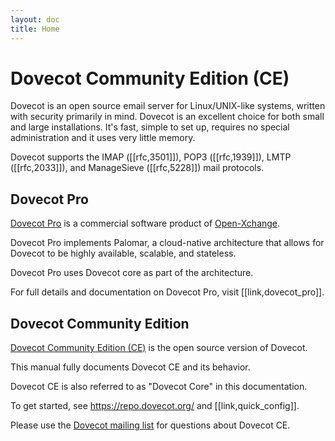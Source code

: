 ```yaml
---
layout: doc
title: Home
---
```


# Dovecot Community Edition (CE)

Dovecot is an open source email server for Linux/UNIX-like systems,
written with security primarily in mind. Dovecot is an excellent choice for
both small and large installations. It's fast, simple to set up, requires
no special administration and it uses very little memory.

Dovecot supports the IMAP ([[rfc,3501]]), POP3 ([[rfc,1939]]), LMTP
([[rfc,2033]]), and ManageSieve ([[rfc,5228]]) mail protocols.

## Dovecot Pro

[Dovecot Pro](https://www.open-xchange.com/portfolio/ox-dovecot-pro/) is
a commercial software product of [Open-Xchange](https://www.open-xchange.com/).

Dovecot Pro implements Palomar, a cloud-native architecture that allows for
Dovecot to be highly available, scalable, and stateless.

Dovecot Pro uses Dovecot core as part of the architecture.

For full details and documentation on Dovecot Pro, visit [[link,dovecot_pro]].

## Dovecot Community Edition

[Dovecot Community Edition (CE)](https://www.dovecot.org/) is the open source
version of Dovecot.

This manual fully documents Dovecot CE and its behavior.

Dovecot CE is also referred to as "Dovecot Core" in this documentation.

To get started, see https://repo.dovecot.org/ and [[link,quick_config]].

Please use the
[Dovecot mailing list](https://www.dovecot.org/mailinglists.html) for
questions about Dovecot CE.
